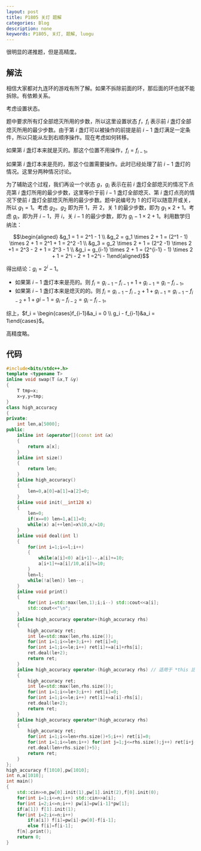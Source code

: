 ```yaml
---
layout: post
title: P1805 关灯 题解
categories: Blog
description: none
keywords: P1805, 关灯, 题解, luogu
---
```


很明显的递推题，但是高精度。

## 解法

相信大家都对九连环的游戏有所了解。如果不拆除前面的环，那后面的环也就不能拆除。有依赖关系。

考虑设置状态。

题中要求所有灯全部熄灭所用的步数，所以这里设置状态 $f$，$f_i$ 表示前 $i$ 盏灯全部熄灭所用的最少步数。由于第 $i$ 盏灯可以被操作的前提是前 $i-1$ 盏灯满足一定条件，所以只能从左到右顺序操作。现在考虑如何转移。

如果第 $i$ 盏灯本来就是灭的。那这个位置不用操作，$f_i = f_{i-1}$。

如果第 $i$ 盏灯本来是亮的，那这个位置需要操作。此时已经处理了前 $i-1$ 盏灯的情况。这里分两种情况讨论。

为了辅助这个过程，我们再设一个状态 $g$，$g_i$ 表示在前 $i$ 盏灯全部熄灭的情况下点亮第 $i$ 盏灯所用的最少步数，这里等价于前 $i-1$ 盏灯全部熄灭、第 $i$ 盏灯点亮的情况下使前 $i$ 盏灯全部熄灭所用的最少步数。题中说编号为 $1$ 的灯可以随意开或关，所以 $g_1 = 1$。考虑 $g_2$。$g_2$ 即为开 $1$，开 $2$，关 $1$ 的最少步数，即为 $g_1 \times 2 + 1$。考虑 $g_i$，即为开 $i-1$，开 $i$，关 $i-1$ 的最少步数，即为 $g_i-1 \times 2 + 1$。利用数学归纳法：

$$\begin{aligned} &g_1 = 1 = 2^1 - 1 \\ &g_2 = g_1 \times 2 + 1 = (2^1 - 1) \times 2 + 1 = 2^1 + 1 = 2^2 -1 \\ &g_3 = g_2 \times 2 + 1 = (2^2 -1) \times 2 +1 = 2^3 - 2 + 1 = 2^3 - 1 \\ &g_i = g_{i-1} \times 2 + 1 = (2^{i-1} - 1) \times 2 + 1 = 2^i - 2 + 1 =2^i - 1\end{aligned}$$

得出结论：$g_i = 2^i - 1$。

- 如果第 $i-1$ 盏灯本来是亮的。则 $f_i = g_{i-1} - f_{i-1} + 1 + g_{i-1} = g_i - f_{i-1}$。
- 如果第 $i-1$ 盏灯本来是熄灭的的。则 $f_i = g_{i-1} - f_{i-2} + 1 + g_{i-1} = g_{i-1} - f_{i-2} + 1 + g{i-1} = g_i - f_{i-2} = g_{i} - f_{i-1}$。

综上，$f_i = \begin{cases}f_{i-1}&a_i = 0 \\ g_i - f_{i-1}&a_i = 1\end{cases}$。

高精度略。

## 代码

```cpp
#include<bits/stdc++.h>
template <typename T>
inline void swap(T &x,T &y)
{
	T tmp=x;
	x=y,y=tmp;
}
class high_accuracy
{
private:
	int len,a[5000];
public:
	inline int &operator[](const int &x)
	{
		return a[x];
	}
	inline int size()
	{
		return len;
	}
	inline high_accuracy()
	{
		len=0,a[0]=a[1]=a[2]=0;
	}
	inline void init(__int128 x)
	{
		len=0;
		if(x==0) len=1,a[1]=0;
		while(x) a[++len]=x%10,x/=10;
	}
	inline void deal(int l)
	{
		for(int i=1;i<=l;i++)
		{
			while(a[i]<0) a[i+1]--,a[i]+=10;
			a[i+1]+=a[i]/10,a[i]%=10;
		}
		len=l;
		while(!a[len]) len--;
	}
	inline void print()
	{
		for(int i=std::max(len,1);i;i--) std::cout<<a[i];
		std::cout<<"\n";
	}
	inline high_accuracy operator+(high_accuracy rhs)
	{
		high_accuracy ret;
		int le=std::max(len,rhs.size());
		for(int i=1;i<=le+3;i++) ret[i]=0;
		for(int i=1;i<=le;i++) ret[i]+=a[i]+rhs[i];
		ret.deal(le+2);
		return ret;
	}
	inline high_accuracy operator-(high_accuracy rhs) // 适用于 *this 比 rhs 大的情况
	{
		high_accuracy ret;
		int le=std::max(len,rhs.size());
		for(int i=1;i<=le+3;i++) ret[i]=0;
		for(int i=1;i<=le;i++) ret[i]+=a[i]-rhs[i];
		ret.deal(le+2);
		return ret;
	}
	inline high_accuracy operator*(high_accuracy rhs)
	{
		high_accuracy ret;
		for(int i=1;i<=len+rhs.size()+5;i++) ret[i]=0;
		for(int i=1;i<=len;i++) for(int j=1;j<=rhs.size();j++) ret[i+j-1]+=a[i]*rhs[j];
		ret.deal(len+rhs.size()+5);
		return ret;
	}
};
high_accuracy f[1010],pw[1010];
int n,a[1010];
int main()
{
	std::cin>>n,pw[0].init(1),pw[1].init(2),f[0].init(0);
	for(int i=1;i<=n;i++) std::cin>>a[i];
	for(int i=2;i<=n;i++) pw[i]=pw[i-1]*pw[1];
	if(a[1]) f[1].init(1);
	for(int i=2;i<=n;i++)
		if(a[i]) f[i]=pw[i]-pw[0]-f[i-1];
		else f[i]=f[i-1];
	f[n].print();
	return 0;
}
```
